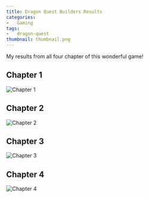 ```yaml
---
title: Dragon Quest Builders Results
categories:
-   Gaming
tags:
-   dragon-quest
thumbnail: thumbnail.png
---
```


My results from all four chapter of this wonderful game!

<!-- more -->

## Chapter 1

![Chapter 1]({{page.images}}DQB-C1.jpg)

## Chapter 2

![Chapter 2]({{page.images}}DQB-C2.jpg)

## Chapter 3

![Chapter 3]({{page.images}}DQB-C3.jpg)

## Chapter 4

![Chapter 4]({{page.images}}DQB-C4.jpg)
